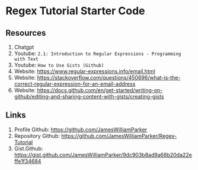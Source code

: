 # Regex Tutorial Starter Code

## Resources
1. Chatgpt
2. Youtube: `2.1: Introduction to Regular Expressions - Programming with Text`
3. Youtube: `How to Use Gists (Github)`
4. Website: https://www.regular-expressions.info/email.html
5. Website: https://stackoverflow.com/questions/450696/what-is-the-correct-regular-expression-for-an-email-address
6. Website: https://docs.github.com/en/get-started/writing-on-github/editing-and-sharing-content-with-gists/creating-gists

## Links
1. Profile Github: https://github.com/JamesWilliamParker
2. Repository Github: https://github.com/JamesWilliamParker/Regex-Tutorial
3. Gist.Github: https://gist.github.com/JamesWilliamParker/9dc903b8ad9a68b20da22effe1f34684